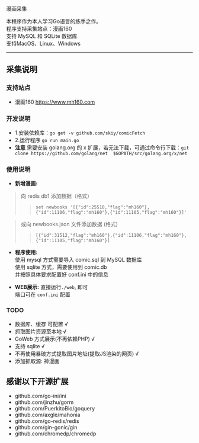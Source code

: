 漫画采集

本程序作为本人学习Go语言的练手之作。   
程序支持采集站点：漫画160   
支持 MySQL 和 SQLite 数据库    
支持MacOS、Linux、Windows

------
## 采集说明
### 支持站点
- 漫画160 https://www.mh160.com

### 开发说明
- 1.安装依赖库：```go get -v github.com/skiy/comicFetch```
- 2.运行程序 ```go run main.go```
- **注意** 需要安装 golang.org 的 x 扩展，若无法下载，可通过命令行下载：```git clone https://github.com/golang/net  $GOPATH/src/golang.org/x/net```

### 使用说明
- **新增漫画:**   

> 向 redis db1 添加数据（格式）   
>> ```set newbooks '[{"id":25510,"flag":"mh160"},{"id":11106,"flag":"mh160"},{"id":11105,"flag":"mh160"}]'```   

>或向 newbooks.json 文件添加数据 (格式)    
>> ```[{"id":31512,"flag":"mh160"},{"id":11106,"flag":"mh160"},{"id":11105,"flag":"mh160"}]```

- **程序使用:**   
使用 mysql 方式需要导入 comic.sql 到 MySQL 数据库   
使用 sqlite 方式，需要使用到 comic.db   
并按照具体要求配置好 conf.ini 中的信息   

- **WEB展示:**
直接运行```./web```, 即可   
端口可在 ```conf.ini``` 配置   

### TODO
- 数据库、缓存 可配置 √
- 抓取图片资源至本地 √
- GoWeb 方式展示(不再依赖PHP) √
- 支持 sqlite √
- 不再使用暴破方式提取图片地址(提取JS渲染的网页) √   
- 添加抓取源: 神漫画   

## 感谢以下开源扩展
- github.com/go-ini/ini   
- github.com/jinzhu/gorm      
- github.com/PuerkitoBio/goquery   
- github.com/axgle/mahonia   
- github.com/go-redis/redis   
- github.com/gin-gonic/gin  
- github.com/chromedp/chromedp    